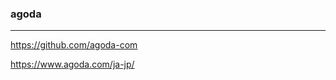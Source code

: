 ### agoda
---
https://github.com/agoda-com

https://www.agoda.com/ja-jp/



```
```

```
```

```
```


